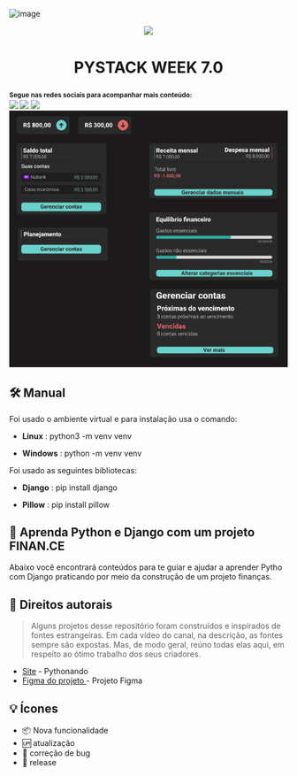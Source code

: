 ![image](https://github.com/zeldinha00/PYSTACK_WEEK_7.0/assets/14182590/6a1dedb6-7117-45d1-b41f-b156e742479b)
<div align ="center">
    <img src ="https://user-images.githubusercontent.com/14182590/231587758-350cd8b0-039c-43fd-b7ef-ec5d7ea4a306.png" width="100px"/> 
    <div >
        <h1 align ="center">PYSTACK WEEK 7.0 </h1>
    </div>
</div>

<sub> <strong>Segue nas redes sociais para acompanhar mais conteúdo: </strong> <br>
[<img  src = "https://img.shields.io/badge/GitHub-100000?style=for-the-badge&logo=github&logoColor=white">](https://github.com/zeldinha00)
[<img src="https://img.shields.io/badge/linkedin-%230077B5.svg?&style=for-the-badge&logo=linkedin&logoColor=white" />](https://www.linkedin.com/in/roger0liveira/)
[<img src="https://img.shields.io/badge/instagram-833AB4?style=for-the-badge&logo=instagram&logoColor=white"/>](https://www.instagram.com/zeldinha00/)
</sub>
![Alt text](image.png)
## 🛠️ Manual

Foi usado o ambiente virtual e para instalação usa o comando:

- **Linux** : python3 -m venv venv

- **Windows** : python -m venv venv

Foi usado as seguintes bibliotecas:

- **Django** : pip install django

- **Pillow** : pip install pillow


## 🎯 Aprenda Python e Django com um projeto FINAN.CE

Abaixo você encontrará conteúdos para te guiar e ajudar a aprender Pytho com Django praticando por meio da construção de um projeto finanças.

## 📛 Direitos autorais

> Alguns projetos desse repositório foram construídos e inspirados de fontes estrangeiras. Em cada vídeo do canal, na descrição, as fontes sempre são expostas. Mas, de modo geral, reúno todas elas aqui, em respeito ao ótimo trabalho dos seus criadores. 
- [Site](https://pythonando.com.br/) - Pythonando
- [Figma do projeto ](https://www.figma.com/file/9GhGdXv0fQyrT5ONvJoTGo/psw-7.0?type=design&node-id=4-198&mode=design&t=ZeXutxgLchYOC4bk-0) - Projeto Figma

## 💡 Ícones
- :package: Nova funcionalidade
- :up: atualização
- :lady_beetle: correção de bug
- :checkered_flag: release




